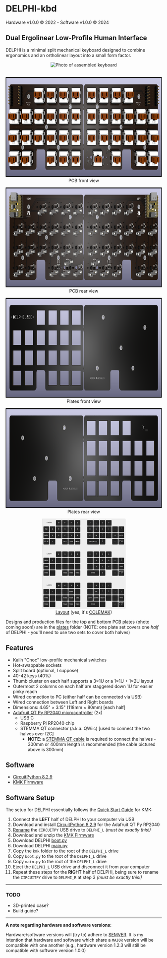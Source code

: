 # DELPHI-kbd

Hardware v1.0.0 &copy; 2022 - Software v1.0.0 &copy; 2024

## Dual Ergolinear Low-Profile Human Interface ##
DELPHI is a minimal split mechanical keyboard designed to combine ergonomics and an ortholinear layout into a small form factor.

<p align="center">
    <img src="/images/DELPHI photo.png" height="600" alt="Photo of assembled keyboard">
    <br/>
    <br/>
</p>

<p align="center">
    <img src="/images/DELPHI kbd front.png" height="322" alt="PCB render front view">
    <br/>
    PCB front view
</p>

<p align="center">
    <img src="/images/DELPHI kbd rear.png" height="322"  alt="PCB render rear view">
    <br/>
    PCB rear view
</p>

<p align="center">
    <img src="/images/DELPHI plate front.png" height="322" alt="PCB render front view">
    <br/>
    Plates front view
</p>

<p align="center">
    <img src="/images/DELPHI plate rear.png" height="322"  alt="PCB render rear view">
    <br/>
    Plates rear view
</p>

<p align="center">
    <img src="/images/delphi_kle_layout.png" height="290"  alt="Keyboard Layout Editor layout">
    <br/>
    <a href="[http://www.keyboard-layout-editor.com/##@_name=D.E.L.P.H.I.%20FULL&author=John%20Riggles&pcb:false&plate:false%3B&@_x:2&c=%231f1f1f&t=%23ffffff&p=CHICKLET%3B&=2%0A%0A%0A%2F@%0A%0A%0A%0A%0A%0AW&=3%0A%0A%0A%23%0A%0A%0A%0A%0A%0AF&=4%0A%0A%0A$%0A%0A%0A%0A%0A%0AP&=5%0A%0A%0A%25%0A%0A%0A%0A%0A%0AG&_x:1%3B&=6%0A%0A%0A%5E%0A%0A%0A%0A%0A%0AJ&=7%0A%0A%0A%2F&%0A%0A%0A%0A%0A%0AL&=8%0A%0A%0A*%0A%0A%0A%0A%0A%0AU&=9%0A%0A%0A(%0A%0A%0A%0A%0A%0AY%3B&@=GESC%0A%0A%0A~%0A%0A%0A%0A%0A%0ATAB&=1%0A%0A%0A!%0A%0A%0A%0A%0A%0AQ&_a:7%3B&=R&=S&_n:true%3B&=T&=D&_x:1%3B&=H&_a:4&n:true%3B&=4%0A%0A%0AUP%0A%0A%0A%0A%0A%0AN&=5%0A%0A%0A-%0A%0A%0A%0A-%0A%0AE&=6%0A%0A%0A%2F=%0A%0A%0A%0A+%0A%0AI&=0%0A%0A%0A)%0A%0A%0A%0A%0A%2F:%0A%2F%3B&=%5C%0A%0A%0A%7C%0A%0A%0A%0A%0A%22%0A'%3B&@=DEL%0A%0A%0Atrns%0A%0A%0A%0A%0A%0ABKDL&_a:7%3B&=A&=X&=C&=V&=B&_x:1&a:4%3B&=%0A%0A%0ALEFT%0A%0A%0A%0A%0A%0AK&=1%0A%0A%0ADOWN%0A%0A%0A%0A%0A%0AM&=2%0A%0A%0ARIGHT%0A%0A%0A%0A%0A%3C%0A,&=3%0A%0A%0A%0A%0A%0A%0A%0A%3E%0A.&_a:7%3B&=O&_a:4&f:2%3B&=trns%0A%0A%0Atrns%0A%0A%0A%0A%0A%0AENT%20%5BRSFT%5D%3B&@_f:3%3B&=trns%0A%0A%0Atrns%0A%0A%0A%0A%0A%0ALCTL&_a:7%3B&=Z&_x:1&a:4%3B&=trns%0A%0A%0Atrns%0A%0A%0A%0A%0A%0ALALT&=trns%0A%0A%0Atrns%0A%0A%0A%0A%0A%0ALGUI&=trns%0A%0A%0Atrns%0A%0A%0A%0A%0A%0AMO(1)&_x:1&w:2%3B&=trns%0A%0A%0Atrns%0A%0A%0A%0A%0A%0ASPC%20%5BMO(2)%5D&=0%0A%0A%0A%0A%0A%0A%0A%0A%3F%0A%2F%2F&_x:1%3B&=%5B%0A%0A%0A%7B%0A%0A%0A%0A%0A%0A(&=%5D%0A%0A%0A%7D%0A%0A%0A%0A%0A%0A)%3B&@_c=%23ffffff&t=%23121212&w:4&d:true%3B&=L1%0A%0A%0AL2%0ALAYER%20LEGEND%0A%0A%0A%5BHOLD%5D%0ASHIFT%0AL0&_a:5&w:4&d:true%3B&=%0Astaggered%20down%201%20row%0A%0A%0A(pinky%20offset)%0A%0ACols.%20L%201%20%2F&%202,%20R%205%20%2F&%206](http://www.keyboard-layout-editor.com/##@_name=D.E.L.P.H.I.%20FULL&author=John%20Riggles&pcb:false&plate:false%3B&@_a:7&w:2&d:true%3B&=LAYER%200&_c=%231f1f1f&t=%23ffffff&p=CHICKLET%3B&=W&=F&=P&=G&_x:1%3B&=J&=L&=U&=Y%3B&@=TAB&=Q&=R&=S&_n:true%3B&=T&=D&_x:1%3B&=H&_n:true%3B&=N&=E&=I&_a:5%3B&=%2F:%0A%0A%0A%0A%0A%0A%2F%3B&=%22%0A%0A%0A%0A%0A%0A'%3B&@_a:7%3B&=BKDL&=A&=X&=C&=V&=B&_x:1%3B&=K&=M&_a:5%3B&=%3C%0A%0A%0A%0A%0A%0A,&=%3E%0A%0A%0A%0A%0A%0A.&_a:7%3B&=O&_f:2%3B&=ENTER%3B&@_a:4&f:1%3B&=1shot%0A%0Ahold%0A%0A%0A%0ACTL%0ASFT&_a:7&f:3%3B&=Z&_x:1%3B&=LALT&=LGUI&=MO(1)&_x:1&w:2%3B&=SPC%20%5BMO(2)%5D&_a:5%3B&=%3F%0A%0A%0A%0A%0A%0A%2F%2F&_x:1&a:7%3B&=(&_a:4&f:2%3B&=tap%0A%0Ahold%0A%0A%0A%0A)%0ASFT%3B&@_y:1&c=%23cccccc&t=%23000000&p=&a:7&f:3&w:2&d:true%3B&=LAYER%201&_c=%231f1f1f&t=%23ffffff&p=CHICKLET%3B&=2&=3&=4&=5&_x:1%3B&=6&=7&=8&=9%3B&@=GESC&=1&=&=&_n:true%3B&=&=&_x:1%3B&=&_n:true%3B&=4&=5&=6&=0&_a:5%3B&=%7C%0A%0A%0A%0A%0A%0A%5C%3B&@_a:7%3B&=TRNS&=&=&=&=&=&_x:1%3B&=&=1&=2&=3&=&_f:2%3B&=TRNS%3B&@_f:3%3B&=TRNS&=&_x:1%3B&=TRNS&=TRNS&=TRNS&_x:1&w:2%3B&=TRNS&=0&_x:1%3B&=%5B&_a:4&f:2%3B&=tap%0A%0Ahold%0A%0A%0A%0A%5D%0ASFT%3B&@_y:1&c=%23cccccc&t=%23000000&p=&a:7&f:3&w:2&d:true%3B&=LAYER%202&_c=%231f1f1f&t=%23ffffff&p=CHICKLET%3B&=%2F@&=%23&=$&=%25&_x:1%3B&=%5E&=%2F&&=*&=(%3B&@=~&=!&=&=&_n:true%3B&=PGUP&=&_x:1%3B&=&_n:true%3B&=UP&_a:5%3B&=%2F_%0A%0A%0A%0A%0A%0A-&=+%0A%0A%0A%0A%0A%0A%2F=&_a:7%3B&=)&=%7C%3B&@=TRNS&=&=&=HOME&=PGDN&=END&_x:1%3B&=LEFT&=DOWN&=RIGHT&=&=&_f:2%3B&=TRNS%3B&@_f:3%3B&=TRNS&=&_x:1%3B&=TRNS&=TRNS&=TNRS&_x:1&w:2%3B&=TRNS&=&_x:1%3B&=%7B&_a:4&f:2%3B&=tap%0A%0Ahold%0A%0A%0A%0A%7D%0ASFT)">Layout</a> (yes, it's <a href="https://en.wikipedia.org/wiki/Colemak">COLEMAK</a>)
</p>

Designs and production files for the top and bottom PCB plates (photo coming soon!) are in the [plates](https://github.com/JRiggles/DELPHI-kbd/blob/main/plates) folder
(NOTE: one plate set covers one *half* of DELPHI - you'll need to use two sets to cover both halves)

## Features
- Kailh "Choc" low-profile mechanical switches
- Hot-swappable sockets
- Split board (optional, I suppose)
- 40-42 keys (40%)
- Thumb cluster on each half supports a 3&times;1U or a 1&times;1U + 1&times;2U layout
- Outermost 2 columns on each half are staggered down 1U for easier pinky reach
- Wired connection to PC (either half can be connected via USB)
- Wired connection between Left and Right boards
- Dimensions: 4.65" &times; 3.15" (118mm &times; 80mm) [each half]
- [Adafruit QT Py RP2040 microcontroller](https://www.adafruit.com/product/4900) (2x)
  - USB C
  - Raspberry Pi RP2040 chip
  - STEMMA QT connector (a.k.a. QWiic) [used to connect the two halves over I2C]
    - **NOTE**: a [STEMMA QT cable](https://www.adafruit.com/product/5385) is required to connect the halves - 300mm or 400mm length is recommended
      (the cable pictured above is 300mm)
    
## Software
- [CircuitPython 8.2.9](https://circuitpython.org/board/adafruit_qtpy_rp2040/)
- [KMK Firmware](https://github.com/KMKfw/kmk_firmware)

## Software Setup

The setup for DELPHI essentially follows the [Quick Start Guide](http://kmkfw.io/docs/Getting_Started#tldr-quick-start-guide) for KMK:

1. Connect the **LEFT** half of DELPHI to your computer via USB
2. Download and install [CircuitPython 8.2.9](https://circuitpython.org/board/adafruit_qtpy_rp2040/) for the Adafruit QT Py RP2040
3. [Rename](https://learn.adafruit.com/welcome-to-circuitpython/renaming-circuitpy) the `CIRCUITPY` USB drive to `DELPHI_L` *(must be exactly this!)*
4. Download and unzip the [KMK Firmware](https://github.com/KMKfw/kmk_firmware)
5. Download DELPHI [boot.py](https://github.com/JRiggles/DELPHI-kbd/blob/main/firmware/boot.py)
6. Download DELPHI [main.py](https://github.com/JRiggles/DELPHI-kbd/blob/main/firmware/main.py)
7. Copy the `kmk` folder to the root of the `DELPHI_L` drive
8. Copy `boot.py` to the root of the `DELPHI_L` drive
9. Copy `main.py` to the root of the `DELPHI_L` drive
10. Eject the `DELPHI_L` USB drive and disconnect it from your computer
11. Repeat these steps for the **RIGHT** half of DELPHI, being sure to rename the `CIRCUITPY` drive to `DELPHI_R` at step 3 *(must be exactly this!)*

<hr/>

### TODO
- 3D-printed case?
- Build guide?

<hr/>

**A note regarding hardware and software versions:**

Hardware/software versions will (try to) adhere to [SEMVER](https://semver.org/). It is my intention that hardware and software which share a `MAJOR` version will be compatible with one another (e.g., hardware version 1.2.3 will still be compatible with software version 1.0.0)
